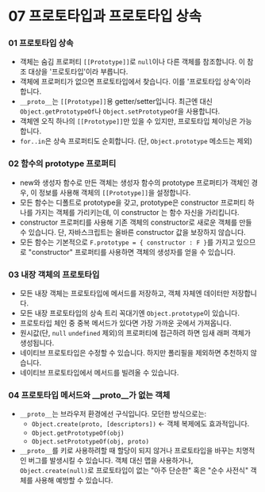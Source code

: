 # 07 프로토타입과 프로토타입 상속
### 01 프로토타입 상속
- 객체는 숨김 프로퍼티 `[[Prototype]]`로 `null`이나 다른 객체를 참조합니다. 이 참조 대상을 '프로토타입'이라 부릅니다.
- 객체에 프로퍼티가 없으면 프로토타입에서 찾습니다. 이를 '프로토타입 상속'이라 합니다.
- `__proto__`는 `[[Prototype]]`용 getter/setter입니다. 최근엔 대신 `Object.getPrototypeOf`나 `Object.setPrototypeOf`을 사용합니다.
- 객체엔 오직 하나의 `[[Prototype]]`만 있을 수 있지만, 프로토타입 체이닝은 가능합니다.
- `for..in`은 상속 프로퍼티도 순회합니다. (단, `Object.prototype` 메소드는 제외)

### 02 함수의 prototype 프로퍼티
- new와 생성자 함수로 만든 객체는 생성자 함수의 prototype 프로퍼티가 객체인 경우, 이 정보를 사용해 객체의 `[[Prototype]]`을 설정합니다.
- 모든 함수는 디폴트로 prototype을 갖고, 
  prototype은 constructor 프로퍼티 하나를 가지는 객체를 가리키는데,
  이 constructor 는 함수 자신을 가리킵니다.
- constructor 프로퍼티를 사용해 기존 객체의 constructor로 새로운 객체를 만들 수 있습니다.
  단, 자바스크립트는 올바른 constructor 값을 보장하지 않습니다.
- 모든 함수는 기본적으로 `F.prototype = { constructor : F }`를 가지고 있으므로 "constructor" 프로퍼티를 사용하면 객체의 생성자를 얻을 수 있습니다.

### 03 내장 객체의 프로토타입
- 모든 내장 객체는 프로토타입에 메서드를 저장하고, 객체 자체엔 데이터만 저장합니다.
- 모든 내장 프로토타입의 상속 트리 꼭대기엔 `Object.prototype`이 있습니다.
- 프로토타입 체인 중 중복 메서드가 있다면 가장 가까운 곳에서 가져옵니다.
- 원시값(단, `null` `undefined` 제외)의 프로퍼티에 접근하려 하면 임새 래퍼 객체가 생성됩니다.
- 네이티브 프로토타입은 수정할 수 있습니다. 하지만 폴리필을 제외하면 추천하지 않습니다.
- 네이티브 프로토타입에서 메서드를 빌려올 수 있습니다.

### 04 프로토타입 메서드와 __proto__가 없는 객체
- `__proto__`는 브라우저 환경에선 구식입니다. 모던한 방식으로는:
  - `Object.create(proto, [descriptors])` <- 객체 복제에도 효과적입니다.
  - `Object.getPrototypeOf(obj)`
  - `Object.setPrototypeOf(obj, proto)`
- `__proto__`를 키로 사용하려할 때 할당이 되지 않거나 프로토타입을 바꾸는 치명적인 버그를 발생시킬 수 있습니다.
  객체 대신 맵을 사용하거나, `Object.create(null)`로 프로토타입이 없는 "아주 단순한" 혹은 "순수 사전식" 객체를 사용해 예방할 수 있습니다.
  
